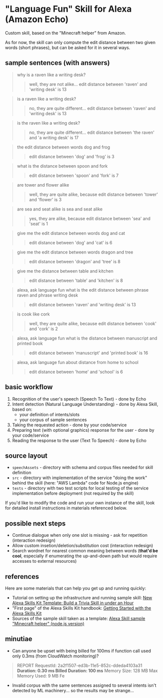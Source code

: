 ﻿
# "Language Fun" Skill for Alexa (Amazon Echo)

Custom skill, based on the "Minecraft helper" from Amazon.

As for now, the skill can only compute the edit distance between two given words (short phrases), but can be asked for it in several ways.


## sample sentences (with answers)

> why is a raven like a writing desk?
>> well, they are not alike... edit distance between 'raven' and 'writing desk' is 13

> is a raven like a writing desk?
>> no, they are quite different... edit distance between 'raven' and 'writing desk' is 13

> is the raven like a writing desk?
>> no, they are quite different... edit distance between 'the raven' and 'a writing desk' is 17

> the edit distance between words dog and frog
>> edit distance between 'dog' and 'frog' is 3

> what is the distance between spoon and fork
>> edit distance between 'spoon' and 'fork' is 7

> are tower and flower alike
>> well, they are quite alike, because edit distance between 'tower' and 'flower' is 3

> are sea and seat alike
> is sea and seat alike
>> yes, they are alike, because edit distance between 'sea' and 'seat' is 1

> give me the edit distance between words dog and cat
>> edit distance between 'dog' and 'cat' is 6

> give me the edit distance between words dragon and tree
>> edit distance between 'dragon' and 'tree' is 8

> give me the distance between table and kitchen
>> edit distance between 'table' and 'kitchen' is 8

> alexa, ask language fun what is the edit distance between phrase raven and phrase writing desk
>> edit distance between 'raven' and 'writing desk' is 13

> is cook like cork
>> well, they are quite alike, because edit distance between 'cook' and 'cork' is 2

> alexa, ask language fun what is the distance between manuscript and printed book
>> edit distance between 'manuscript' and 'printed book' is 16

> alexa, ask language fun about distance from home to school
>> edit distance between 'home' and 'school' is 6

## basic workflow

1. Recognition of the user's speech (Speech To Text) - done by Echo
2. Intent detection (Natural Language Understanding) - done by Alexa Skill, based on:
    - your definition of intents/slots
    - your corpus of sample sentences
3. Taking the requested action - done by your code/service
4. Preparing text (with optional graphics) response for the user - done by your code/service
5. Reading the response to the user (Text To Speech) - done by Echo


## source layout
    
- `speechAssets` - directory with schema and corpus files needed for skill definition
- `src` - directory with implementation of the service "doing the work" behind the skill (here: "AWS Lambda" code for Node.js engine) 
- `tests` - directory with two test scripts for local testing of the service implementation before deployment (not required by the skill)

If you'd like to modify the code and run your own instance of the skill, look for detailed install instructions in materials referenced below.


## possible next steps

- Continue dialogue when only one slot is missing - ask for repetition (interaction redesign)
- Allow custom insetion/deletion/substitution cost (interaction redesign)
- Search wordnet for nearest common meaning between words (**that'd be cool**, especially if enumerating the up-and-down path but would require accesses to external resources)


## references

Here are some materials that can help you get up and running quickly:

* Tutorial on setting up the infrastructure and running sample skill:
[New Alexa Skills Kit Template: Build a Trivia Skill in under an Hour](https://developer.amazon.com/public/community/post/TxDJWS16KUPVKO/New-Alexa-Skills-Kit-Template-Build-a-Trivia-Skill-in-under-an-Hour)
* "First page" of the Alexa Skills Kit handbook: [Getting Started with the Alexa Skills Kit](https://developer.amazon.com/appsandservices/solutions/alexa/alexa-skills-kit/getting-started-guide)
* Sources of the sample skill taken as a template: 
[Alexa Skill sample "Minecraft helper" (node.js version)](https://github.com/amzn/alexa-skills-kit-js/tree/master/samples/minecraftHelper)


## minutiae

* Can anyone be upset with being billed for 100ms if function call used only 0.3ms (from CloudWatch monitoring)?
>REPORT RequestId: 2a2f1507-ed3b-11e5-852c-ddeda4103a31 **Duration: 0.30 ms Billed Duration: 100 ms** Memory Size: 128 MB Max Memory Used: 9 MB Fe
* Invalid corpus with the same sentences assigned to several intents isn't detected by ML machinery... so the results may be strange...
